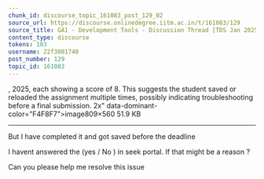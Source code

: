 ```yaml
---
chunk_id: discourse_topic_161083_post_129_02
source_url: https://discourse.onlinedegree.iitm.ac.in/t/161083/129
source_title: GA1 - Development Tools - Discussion Thread [TDS Jan 2025]
content_type: discourse
tokens: 103
username: 22f3001740
post_number: 129
topic_id: 161083
---
```


, 2025, each showing a score of 8. This suggests the student saved or reloaded the assignment multiple times, possibly indicating troubleshooting before a final submission. 2x" data-dominant-color="F4F8F7">image809×560 51.9 KB

---

But I have completed it and got saved before the deadline

I havent answered the (yes / No ) in seek portal. If that might be a reason ?

Can you please help me resolve this issue
